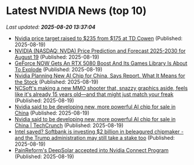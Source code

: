 # Latest NVIDIA News (top 10)
_Last updated: **2025-08-20 13:37:04**_

- [Nvidia price target raised to $235 from $175 at TD Cowen](https://thefly.com/permalinks/entry.php/id4185651/NVDA;AVGO-Nvidia-price-target-raised-to--from--at-TD-Cowen) (Published: 2025-08-19)
- [NVIDIA (NASDAQ: NVDA) Price Prediction and Forecast 2025-2030 for August 19](https://biztoc.com/x/374294e432e830f7) (Published: 2025-08-19)
- [GeForce NOW Gets An RTX 5080 Boost And Its Games Library Is About To Explode](https://hothardware.com/news/geforce-now-rtx-5080-gpu-upgrade-thousands-more-games) (Published: 2025-08-19)
- [Nvidia Planning New AI Chip for China, Says Report. What It Means for the Stock](https://biztoc.com/x/5c1af1706c381737) (Published: 2025-08-19)
- [NCSoft's making a new MMO shooter that, snazzy graphics aside, feels like it's already 15 years old—and that might just match your freak](https://www.pcgamer.com/games/mmo/ncsofts-making-a-new-mmo-shooter-that-snazzy-graphics-aside-feels-like-its-already-15-years-old-and-that-might-just-match-your-freak/) (Published: 2025-08-19)
- [Nvidia said to be developing new, more powerful AI chip for sale in China](https://biztoc.com/x/d72ca67600fd8803) (Published: 2025-08-19)
- [Nvidia said to be developing new, more powerful AI chip for sale in China | TechCrunch](https://techcrunch.com/2025/08/19/nvidia-said-to-be-developing-new-more-powerful-ai-chip-for-sale-in-china/) (Published: 2025-08-19)
- [Intel saved? Softbank is investing $2 billion in beleagured chipmaker - and the Trump administration may still take a stake too](https://www.techradar.com/pro/intel-saved-softbank-is-investing-usd2-billion-in-beleagured-chipmaker-and-the-trump-administration-may-still-take-a-stake-too) (Published: 2025-08-19)
- [PainReform's DeepSolar accepted into Nvidia Connect Program](https://thefly.com/permalinks/entry.php/id4185611/PRFX;NVDA-PainReforms-DeepSolar-accepted-into-Nvidia-Connect-Program) (Published: 2025-08-19)
